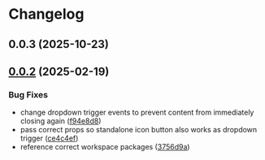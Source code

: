 # Changelog

## 0.0.3 (2025-10-23)

## [0.0.2](https://github.com/bagaar/velvet-thunder/compare/0.0.1...0.0.2) (2025-02-19)

### Bug Fixes

* change dropdown trigger events to prevent content from immediately closing again ([f94e8d8](https://github.com/bagaar/velvet-thunder/commit/f94e8d89deed48398aee21566332b35da08ea6ed))
* pass correct props so standalone icon button also works as dropdown trigger ([ce4c4ef](https://github.com/bagaar/velvet-thunder/commit/ce4c4ef9ece95af67aaac3d634407d42f8c5df74))
* reference correct workspace packages ([3756d9a](https://github.com/bagaar/velvet-thunder/commit/3756d9ac790830b19e5c5e3e9518b8c4e6266075))
